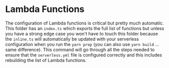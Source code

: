 # Lambda Functions

The configuration of Lambda functions is critical but pretty much automatic. This folder has an `index.ts` which exports the full list of functions but unless you have a strong edge case you won't have to touch this folder because the `inline.ts` will automatically be updated with your serverless configuration when you run the `yarn prep` (you can also use `yarn build` ... same difference). This command will go through all the steps needed to ensure that the `serverless.yml` file is configured correctly and this includes rebuilding the list of Lambda functions.